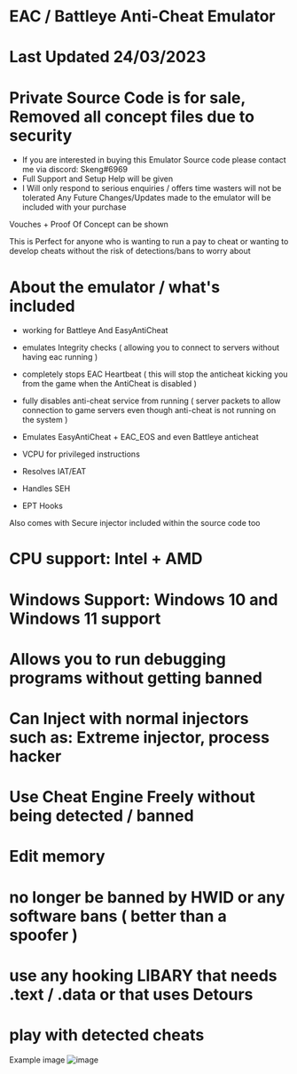 # EAC / Battleye Anti-Cheat Emulator
# Last Updated 24/03/2023

 
# Private Source Code is for sale, Removed all concept files due to security

- If you are interested in buying this Emulator Source code please contact me via discord: Skeng#6969
- Full Support and Setup Help will be given
- I Will only respond to serious enquiries / offers time wasters will not be tolerated
Any Future Changes/Updates made to the emulator will be included with your purchase

Vouches + Proof Of Concept can be shown 

This is Perfect for anyone who is wanting to run a pay to cheat or wanting to develop cheats without the risk of detections/bans to worry about

# About the emulator / what's included

- working for Battleye And EasyAntiCheat 
- emulates Integrity checks ( allowing you to connect to servers without having eac running )
- completely stops EAC Heartbeat ( this will stop the anticheat kicking you from the game when the AntiCheat is disabled )
- fully disables anti-cheat service from running ( server packets to allow connection to game servers even though anti-cheat is not running on the system )
- Emulates EasyAntiCheat + EAC_EOS and even Battleye anticheat

- VCPU for privileged instructions
- Resolves IAT/EAT
- Handles SEH
- EPT Hooks

Also comes with Secure injector included within the source code too 
 
# CPU support: Intel + AMD 
# Windows Support: Windows 10 and Windows 11 support


# Allows you to run debugging programs without getting banned
# Can Inject with normal injectors such as: Extreme injector, process hacker
# Use Cheat Engine Freely without being detected / banned
# Edit memory 
# no longer be banned by HWID or any software bans ( better than a spoofer )
# use any hooking LIBARY that needs .text / .data or that uses Detours
# play with detected cheats


Example image
![image](https://user-images.githubusercontent.com/75455555/219978119-0eeefea4-f8db-4e5d-aae0-d6211ac091cb.png)




